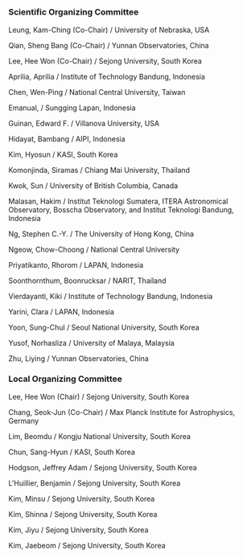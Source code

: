 
#
### Scientific Organizing Committee

Leung, Kam-Ching (Co-Chair) / University of Nebraska, USA

Qian, Sheng Bang (Co-Chair) / Yunnan Observatories, China

Lee, Hee Won (Co-Chair) / Sejong University, South Korea

Aprilia, Aprilia / Institute of Technology Bandung, Indonesia

Chen, Wen-Ping / National Central University, Taiwan

Emanual, / Sungging Lapan, Indonesia

Guinan, Edward F. / Villanova University, USA

Hidayat, Bambang / AIPI, Indonesia

Kim, Hyosun / KASI, South Korea

Komonjinda, Siramas / Chiang Mai University, Thailand

Kwok, Sun / University of British Columbia, Canada

Malasan, Hakim / Institut Teknologi Sumatera, ITERA Astronomical Observatory, Bosscha Observatory, and Institut Teknologi Bandung, Indonesia

Ng, Stephen C.-Y. / The University of Hong Kong, China

Ngeow, Chow-Choong / National Central University

Priyatikanto, Rhorom / LAPAN, Indonesia

Soonthornthum, Boonrucksar / NARIT, Thailand

Vierdayanti, Kiki / Institute of Technology Bandung, Indonesia

Yarini, Clara / LAPAN, Indonesia

Yoon, Sung-Chul / Seoul National University, South Korea

Yusof, Norhasliza / University of Malaya, Malaysia

Zhu, Liying / Yunnan Observatories, China

### Local Organizing Committee

Lee, Hee Won (Chair) / Sejong University, South Korea

Chang, Seok-Jun (Co-Chair) / Max Planck Institute for Astrophysics, Germany

Lim, Beomdu / ​Kongju National University, South Korea

Chun, Sang-Hyun / ​KASI, South Korea

Hodgson, Jeffrey Adam / Sejong University, South Korea

L'Huillier, Benjamin / Sejong University, South Korea

Kim, Minsu / Sejong University, South Korea

Kim, Shinna / Sejong University, South Korea

Kim, Jiyu / Sejong University, South Korea

Kim, Jaebeom / Sejong University, South Korea
